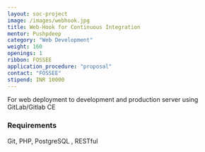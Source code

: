 ```yaml
---
layout: soc-project
image: /images/webhook.jpg
title: Web-Hook for Continuous Integration
mentor: Pushpdeep
category: "Web Development"
weight: 160
openings: 1
ribbon: FOSSEE
application_procedure: "proposal"
contact: "FOSSEE"
stipend: INR 10000
---
```


For web deployment to development and production server using GitLab/Gitlab CE

<!--break-->

### Requirements
Git, PHP, PostgreSQL , RESTful